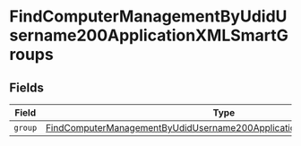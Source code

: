 # FindComputerManagementByUdidUsername200ApplicationXMLSmartGroups


## Fields

| Field                                                                                                                                                                     | Type                                                                                                                                                                      | Required                                                                                                                                                                  | Description                                                                                                                                                               |
| ------------------------------------------------------------------------------------------------------------------------------------------------------------------------- | ------------------------------------------------------------------------------------------------------------------------------------------------------------------------- | ------------------------------------------------------------------------------------------------------------------------------------------------------------------------- | ------------------------------------------------------------------------------------------------------------------------------------------------------------------------- |
| `group`                                                                                                                                                                   | [FindComputerManagementByUdidUsername200ApplicationXMLSmartGroupsGroup](../../models/operations/findcomputermanagementbyudidusername200applicationxmlsmartgroupsgroup.md) | :heavy_minus_sign:                                                                                                                                                        | N/A                                                                                                                                                                       |